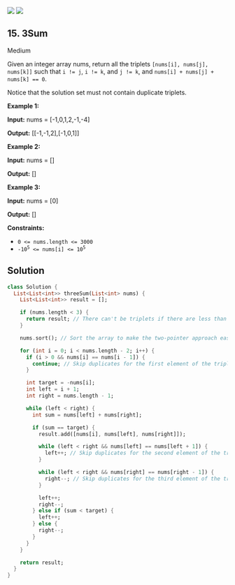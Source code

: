 [![](https://img.shields.io/github/stars/LeetCode-in-Dart/LeetCode-in-Dart?label=Stars&style=flat-square)](https://github.com/LeetCode-in-Dart/LeetCode-in-Dart)
[![](https://img.shields.io/github/forks/LeetCode-in-Dart/LeetCode-in-Dart?label=Fork%20me%20on%20GitHub%20&style=flat-square)](https://github.com/LeetCode-in-Dart/LeetCode-in-Dart/fork)

## 15\. 3Sum

Medium

Given an integer array nums, return all the triplets `[nums[i], nums[j], nums[k]]` such that `i != j`, `i != k`, and `j != k`, and `nums[i] + nums[j] + nums[k] == 0`.

Notice that the solution set must not contain duplicate triplets.

**Example 1:**

**Input:** nums = [-1,0,1,2,-1,-4]

**Output:** [[-1,-1,2],[-1,0,1]] 

**Example 2:**

**Input:** nums = []

**Output:** [] 

**Example 3:**

**Input:** nums = [0]

**Output:** [] 

**Constraints:**

*   `0 <= nums.length <= 3000`
*   <code>-10<sup>5</sup> <= nums[i] <= 10<sup>5</sup></code>

## Solution

```dart
class Solution {
  List<List<int>> threeSum(List<int> nums) {
    List<List<int>> result = [];

    if (nums.length < 3) {
      return result; // There can't be triplets if there are less than 3 elements.
    }

    nums.sort(); // Sort the array to make the two-pointer approach easier.

    for (int i = 0; i < nums.length - 2; i++) {
      if (i > 0 && nums[i] == nums[i - 1]) {
        continue; // Skip duplicates for the first element of the triplet.
      }

      int target = -nums[i];
      int left = i + 1;
      int right = nums.length - 1;

      while (left < right) {
        int sum = nums[left] + nums[right];

        if (sum == target) {
          result.add([nums[i], nums[left], nums[right]]);

          while (left < right && nums[left] == nums[left + 1]) {
            left++; // Skip duplicates for the second element of the triplet.
          }

          while (left < right && nums[right] == nums[right - 1]) {
            right--; // Skip duplicates for the third element of the triplet.
          }

          left++;
          right--;
        } else if (sum < target) {
          left++;
        } else {
          right--;
        }
      }
    }

    return result;
  }
}
```